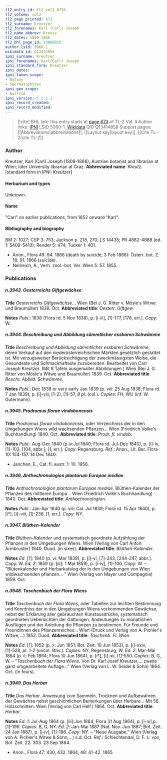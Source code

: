 ```yaml
---
tl2_entry_id: tl2_vol2_0793
tl2_volume: vol2
tl2_page_printed: 673
tl2_surname: Kreutzer
tl2_forenames: Karl (Carl) Joseph
tl2_name_abbrev: Kreutz.
tl2_dates: 1809-1866
tl2_bhl_page_id: 33068915
author_lsid: 5060-1
wikidata_id: Q13414858
ipni_surname: Kreutzer
ipni_forenames: Karl(Carl) Joseph
ipni_standard_form: Kreutzer
ipni_dates: 
ipni_taxon_scope: 
- Botany
- Spermatophytes
ipni_geo_scope: 
- Austria
ipni_version: 1.1.1.1
ipni_record_created: 
ipni_record_modified:
---
```


> [!cite] BHL link: this entry starts at [page 673](https://www.biodiversitylibrary.org/page/33068915) of TL-2 Vol. II
> Author links: [IPNI](https://www.ipni.org/a/5060-1) LSID 5060-1, [Wikidata](https://www.wikidata.org/wiki/Q13414858) QID Q13414858
> Support pages: [[Abbreviations|abbreviations]], [[Layout key|layout key]], [[Cite TL-2|cite TL-2]]

### Author

Kreutzer, Karl (Carl) Joseph (1809-1866), Austrian botanist and librarian at Wien; later University librarian at Graz. 
**Abbreviated name**: *Kreutz.* \[standard form in IPNI: *Kreutzer*\]

#### Herbarium and types

Unknown.

#### Name

"Carl" on earlier publications, from 1852 onward "Karl".

#### Bibliography and biography

BM 2: 1027; CSP 3: 753; Jackson p. 218, 270; LS 14435; PR 4882-4888 (ed. 1: 5409-5413); Render 5: 474; Tucker 1: 401.
- Anon., Flora 49: 94. 1866 (death by suicide, 3 Feb 1866): Österr. bot. Z. 16: 91. 1866 (suicide).
- Neilreich, A., Verh. zool.-bot. Ver. Wien 5: 57. 1855.

### Publications

##### n.3943. Oesterreichs Giftgewächse

**Title**
*Oesterreichs Giftgewächse*... Wien (Bei J. G. Ritter v. Mösle's Witwe und Braumüller) 1838. Oct.
**Abbreviated title**: *Oesterr. Giftgew.*

**Notes**
*Publ*.: 1838 (Flora rd. 5 Nov 1838), p. \[i-iii\], \[1\]-177, \[178, err.\]. *Copy*: W.

##### n.3944. Beschreibung und Abbildung sämmtlicher essbaren Schwämme

**Title**
*Beschreibung und Abbildung sämmtlicher essbaren Schwämme*, deren Verkauf auf den niederösterreichischen Märkten gesetzlich gestattet ist. Mit verzugsweiser Berücksichtigung der zweckmässigsten Weise, die Gesundeste und Schmackhafteste zuzubereiten. Bearbeitet von Carl Joseph Kreutzer. (Mit 8 Tafeln ausgemalter Abbildungen.) Wien (Bei J. G. Ritter von Mösle's Witwe und Braumüller) 1839. Oct.
**Abbreviated title**: *Beschr. Abbild. Schwämme*.

**Notes**
*Publ*.: Dec 1838 or very early Jan 1839 (p. viii: 25 Aug 1838; Flora rd. 7 Jan 1839), p. \[i\]-viii, \[1-2\], \[1\]-57, *8 pl*. (col.). *Copies*: FH, WU (inf. W. Gutermann).

##### n.3945. Prodromus florae vindobonensis

**Title**
*Prodromus florae vindobonensis*, oder Verzeichniss der in den Umgebungen Wiens wild wachsenden Pflanzen... Wien (Friedrich Volke's Buchhandlung) 1840. Oct.
**Abbreviated title**: *Prodr. fl. vindob.*

**Notes**
*Publ*.: Aug-Dec 1840 (p.iv:Jul 1840; Flora rd. Jul-Dec 1840), p. \[i\]-iv, \[1\]-103, \[104, abbr.\], \[1, err.\]. *Copy*: Regensburg.
*Ref*.: Anon., Lit. Ber. Flora 10: 154-157. 14 Dec 1840.
- Janchen, E., Cat. fl. austr. 1: 10. 1956.

##### n.3946. Anthochronologion plantarum Europae mediae

**Title**
*Anthochronologion plantarum Europae mediae*. Blüthen-Kalender der Pflanzen des mittleren Europa... Wien (Friedrich Volke's Buchhandlung) 1840. Oct.
**Abbreviated title**: *Anthochronologion*.

**Notes**
*Publ*.: Jan-Apr 1840 (p. viii: Cal. Jul 1839; Flora rd. 15 Apr 1840), p. \[i\*\], \[i\]-viii, \[1\]-236, \[1, err.\]. *Copy*: NY.

##### n.3947. Blüthen-Kalender

**Title**
*Blüthen-Kalender* und systematisch geordnete Aufzählung der Pflanzen in den Umgebungen Wiens. Wien (Verlag von Carl Anton Armbruster) 1840. Duod. (in sixes).
**Abbreviated title**: *Blüthen-Kalender*.

**Notes**
*Ed*. \[*1*\]: 1840 (p. vi: Mar 1839), p. \[i\]-vi, \[7\]-243, \[244-247, abbr.\]. *Copy*: W.
*Ed. 2*: 1859 (p. \[iii\]: 1 Mai 1859), p. \[i-iv\], \[1\]-100. *Copy*: W. – "Blütenkalender und Herbarkatalog der in den Umgebungen von Wien wildwachsenden pflanzen... " Wien (Verlag von Mayer und Compagnie) 1859. Oct.

##### n.3948. Taschenbuch der Flora Wiens

**Title**
*Taschenbuch der Flora Wiens*, oder Tabellen zur leichten Bestimmung und Kenntniss der in den Umgebungen Wiens vorkommenden Gewächse, nebst der Erklärung aller gebrauchten Kunstausdrücke, systematisch geordneten Uebersichten der Gattungen, Andeutungen zu monatlichen Ausflügen und der Anleitung die Pflanzen zu bestimmen. Für Freunde und Freundinnen des Pflanzenreiches... Wien (Druck und Verlag von A. Pichler's Witwe,...) 1852. Duod.
**Abbreviated title**: *Taschenb. Fl. Wien.*

**Notes**
*Ed*. \[*1*\]: 1852 (p. x: Jun 1851; Bot. Zeit. 10 Jun 1853), p. \[i\]-xxiv, \[1\]-528, *pl. 1-2* (uncol. liths.). *Copies*: NY, Regensburg, W.
*Ed. 2*: Mar-Mai 1864 (p. ii: Feb 1864; Flora 10 Jun 1864), p. \[i\*\], \[i\]-xii, \[1\]-550. *Copies*: B, G, W. – "*Taschenbuch der Flora Wiens*. Von Dr. Karl Josef Kreutzer,... zweite ganz umgearbeitete Auflage..." Wien (Verlag von L. W. Seidel & Sohn) 1864. Oct. (in fours).

##### n.3949. Das Herbar

**Title**
*Das Herbar*. Anweisung zum Sammeln, Trocknen und Aufbewahren der Gewächse nebst geschichtlichen Bemerkungen über Herbare... Mit 56 Holzschnitten. Wien (Verlag von Carl Helf.) 1864. Oct.
**Abbreviated title**: *Herbar*.

**Notes**
*Ed. 1*: Jul-Aug 1864 (p. \[iii\]:Jun 1864; Flora 31 Aug 1864), p. \[i-iv\],p. \[1\]-196. *Copies*: B, G, NY.
*Ed. 2*: Jan-Mai 1887 (Nat. Nov. Jun 1887; Bot. Zeit. 24 Jan 1887), p. \[i-iv\], \[1\]-196. *Copy*: NY. – "Neue Ausgabe." Wien (Verlag von A. Pichler's Witwe & Sohn,...) s.d. Oct.
*Ref*.: Schlechtendal, D. F. L. von, Bot. Zeit. 22: 303. 23 Sep 1864.
- Anon., Flora 47: 430, 432. 1864, 48: 41-42. 1865.

